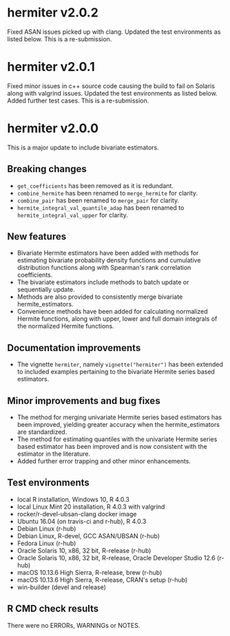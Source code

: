 # hermiter v2.0.2

Fixed ASAN issues picked up with clang. Updated the test environments as 
listed below. This is a re-submission.

# hermiter v2.0.1

Fixed minor issues in c++ source code causing the build to fail on Solaris 
along with valgrind issues. Updated the test environments as listed below. 
Added further test cases. This is a re-submission.

# hermiter v2.0.0

This is a major update to include bivariate estimators.  

## Breaking changes

* `get_coefficients` has been removed as it is redundant.
* `combine_hermite` has been renamed to `merge_hermite` for clarity.
* `combine_pair` has been renamed to `merge_pair` for clarity.
* `hermite_integral_val_quantile_adap` has been renamed to 
`hermite_integral_val_upper` for clarity.

## New features

* Bivariate Hermite estimators have been added with methods for estimating 
bivariate probability density functions and cumulative distribution functions 
along with Spearman's rank correlation coefficients.
* The bivariate estimators include methods to batch update or sequentially 
update.
* Methods are also provided to consistently merge bivariate hermite_estimators.
* Convenience methods have been added for calculating normalized Hermite 
functions, along with upper, lower and full domain integrals of the 
normalized Hermite functions. 

## Documentation improvements

* The vignette `hermiter`, namely `vignette("hermiter")` has been extended to 
included examples pertaining to the bivariate Hermite series based estimators.

## Minor improvements and bug fixes
  
* The method for merging univariate Hermite series based estimators has been
improved, yielding greater accuracy when the hermite_estimators are 
standardized.
* The method for estimating quantiles with the univariate Hermite series based
estimator has been improved and is now consistent with the estimator in the
literature.
* Added further error trapping and other minor enhancements.

## Test environments
* local R installation, Windows 10, R 4.0.3
* local Linux Mint 20 installation, R 4.0.3 with valgrind
* rocker/r-devel-ubsan-clang docker image 
* Ubuntu 16.04 (on travis-ci and r-hub), R 4.0.3
* Debian Linux (r-hub)
* Debian Linux, R-devel, GCC ASAN/UBSAN (r-hub)
* Fedora Linux (r-hub)
* Oracle Solaris 10, x86, 32 bit, R-release (r-hub)
* Oracle Solaris 10, x86, 32 bit, R-release, Oracle Developer Studio 12.6 (r-hub)
* macOS 10.13.6 High Sierra, R-release, brew (r-hub)
* macOS 10.13.6 High Sierra, R-release, CRAN's setup (r-hub)
* win-builder (devel and release)

## R CMD check results
There were no ERRORs, WARNINGs or NOTES.

